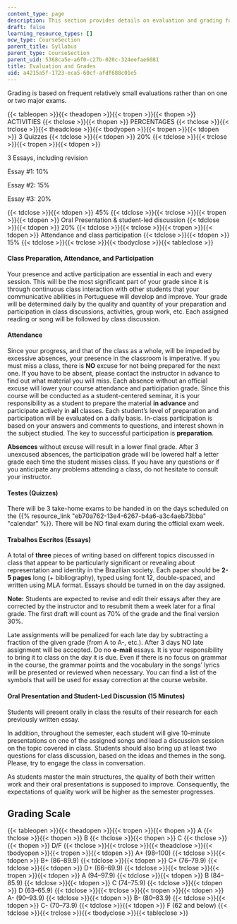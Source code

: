 ```yaml
---
content_type: page
description: This section provides details on evaluation and grading for the course.
draft: false
learning_resource_types: []
ocw_type: CourseSection
parent_title: Syllabus
parent_type: CourseSection
parent_uid: 5368ca5e-a6f0-c27b-020c-324eefae6081
title: Evaluation and Grades
uid: a4215a5f-1723-eca5-60cf-afdf688c01e5
---
```

Grading is based on frequent relatively small evaluations rather than on one or two major exams.

{{< tableopen >}}{{< theadopen >}}{{< tropen >}}{{< thopen >}}
ACTIVITIES
{{< thclose >}}{{< thopen >}}
PERCENTAGES
{{< thclose >}}{{< trclose >}}{{< theadclose >}}{{< tbodyopen >}}{{< tropen >}}{{< tdopen >}}
3 Quizzes
{{< tdclose >}}{{< tdopen >}}
20%
{{< tdclose >}}{{< trclose >}}{{< tropen >}}{{< tdopen >}}

3 Essays, including revision

Essay #1: 10%

Essay #2: 15%

Essay #3: 20%

{{< tdclose >}}{{< tdopen >}}
45%
{{< tdclose >}}{{< trclose >}}{{< tropen >}}{{< tdopen >}}
Oral Presentation & student-led discussion
{{< tdclose >}}{{< tdopen >}}
20%
{{< tdclose >}}{{< trclose >}}{{< tropen >}}{{< tdopen >}}
Attendance and class participation
{{< tdclose >}}{{< tdopen >}}
15%
{{< tdclose >}}{{< trclose >}}{{< tbodyclose >}}{{< tableclose >}}

#### Class Preparation, Attendance, and Participation

Your presence and active participation are essential in each and every session. This will be the most significant part of your grade since it is through continuous class interaction with other students that your communicative abilities in Portuguese will develop and improve. Your grade will be determined daily by the quality and quantity of your preparation and participation in class discussions, activities, group work, etc. Each assigned reading or song will be followed by class discussion.

#### Attendance

Since your progress, and that of the class as a whole, will be impeded by excessive absences, your presence in the classroom is imperative. If you must miss a class, there is **NO** excuse for not being prepared for the next one. If you have to be absent, please contact the instructor in advance to find out what material you will miss. Each absence without an official excuse will lower your course attendance and participation grade. Since this course will be conducted as a student-centered seminar, it is your responsibility as a student to prepare the material **in advance** and participate actively in **all** classes. Each student’s level of preparation and participation will be evaluated on a daily basis. In-­class participation is based on your answers and comments to questions, and interest shown in the subject studied. The key to successful participation is **preparation**.

**Absences** without excuse will result in a lower final grade. After 3 unexcused absences, the participation grade will be lowered half a letter grade each time the student misses class. If you have any questions or if you anticipate any problems attending a class, do not hesitate to consult your instructor.

#### Testes (Quizzes)

There will be 3 take-home exams to be handed in on the days scheduled on the {{% resource_link "eb70a762-13e4-6267-b4a6-a3c4aeb73bba" "calendar" %}}. There will be NO final exam during the official exam week.

#### Trabalhos Escritos (Essays)

A total of **three** pieces of writing based on different topics discussed in class that appear to be particularly significant or revealing about representation and identity in the Brazilian society. Each paper should be **2-5 pages** long (+ bibliography), typed using font 12, double-­spaced, and written using MLA format. Essays should be turned in on the day assigned.

**Note:** Students are expected to revise and edit their essays after they are corrected by the instructor and to resubmit them a week later for a final grade. The first draft will count as 70% of the grade and the final version 30%.

Late assignments will be penalized for each late day by subtracting a fraction of the given grade (from A to A-, etc.). After 3 days NO late assignment will be accepted. Do no **e-mail** essays. It is your responsibility to bring it to class on the day it is due. Even if there is no focus on grammar in the course, the grammar points and the vocabulary in the songs’ lyrics will be presented or reviewed when necessary. You can find a list of the symbols that will be used for essay correction at the course website.

#### Oral Presentation and Student-Led Discussion (15 Minutes)

Students will present orally in class the results of their research for each previously written essay.

In addition, throughout the semester, each student will give 10-minute presentations on one of the assigned songs and lead a discussion session on the topic covered in class. Students should also bring up at least two questions for class discussion, based on the ideas and themes in the song. Please, try to engage the class in conversation.

As students master the main structures, the quality of both their written work and their oral presentations is supposed to improve. Consequently, the expectations of quality work will be higher as the semester progresses.

## Grading Scale

{{< tableopen >}}{{< theadopen >}}{{< tropen >}}{{< thopen >}}
A
{{< thclose >}}{{< thopen >}}
B
{{< thclose >}}{{< thopen >}}
C
{{< thclose >}}{{< thopen >}}
D/F
{{< thclose >}}{{< trclose >}}{{< theadclose >}}{{< tbodyopen >}}{{< tropen >}}{{< tdopen >}}
A+ (98–100)
{{< tdclose >}}{{< tdopen >}}
B+ (86–89.9)
{{< tdclose >}}{{< tdopen >}}
C+ (76–79.9)
{{< tdclose >}}{{< tdopen >}}
D+ (66–69.9)
{{< tdclose >}}{{< trclose >}}{{< tropen >}}{{< tdopen >}}
A (94–97.9)
{{< tdclose >}}{{< tdopen >}}
B (84–85.9)
{{< tdclose >}}{{< tdopen >}}
C (74–75.9)
{{< tdclose >}}{{< tdopen >}}
D (63–65.9)
{{< tdclose >}}{{< trclose >}}{{< tropen >}}{{< tdopen >}}
A- (90–93.9)
{{< tdclose >}}{{< tdopen >}}
B- (80–83.9)
{{< tdclose >}}{{< tdopen >}}
C- (70–73.9)
{{< tdclose >}}{{< tdopen >}}
F (62 and below)
{{< tdclose >}}{{< trclose >}}{{< tbodyclose >}}{{< tableclose >}}
